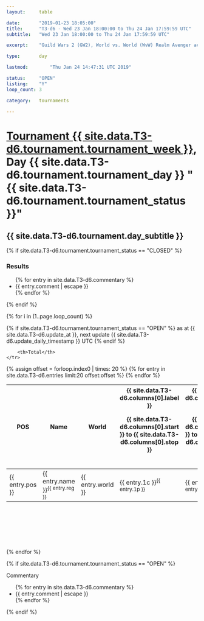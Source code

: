 ```yaml
---
layout: 	table

date: 		"2019-01-23 18:05:00"
title: 		"T3-d6 - Wed 23 Jan 18:00:00 to Thu 24 Jan 17:59:59 UTC"
subtitle: 	"Wed 23 Jan 18:00:00 to Thu 24 Jan 17:59:59 UTC"

excerpt:    "Guild Wars 2 (GW2), World vs. World (WvW) Realm Avenger achivement Tournament. \"Every Kill Counts\""

type:       day

lastmod: 		"Thu Jan 24 14:47:31 UTC 2019"

status:     "OPEN"
listing:    "Y"
loop_count: 3

category: 	tournaments

---
```

<div class="table_header">
    <h1><a href="{{ site.data.T3-d6.tournament.week_url }}">Tournament {{ site.data.T3-d6.tournament.tournament_week }}</a>, Day {{ site.data.T3-d6.tournament.tournament_day }} "{{ site.data.T3-d6.tournament.tournament_status }}"</h1>
    <h2>{{ site.data.T3-d6.tournament.day_subtitle }}</h2> 
</div>

{% if site.data.T3-d6.tournament.tournament_status == "CLOSED" %} 
<div class="commentary">
  <h3>Results</h3>
  <ul>
    {% for entry in site.data.T3-d6.commentary %}
    <li class="commentary_list">{{ entry.comment | escape }}</li>
    {% endfor %}
  </ul>
</div>
{% endif %}


{% for i in (1..page.loop_count) %}

{% if site.data.T3-d6.tournament.tournament_status == "OPEN" %} 
<span class="table_nextupdate">as at {{ site.data.T3-d6.update_at }}, next update {{ site.data.T3-d6.update_daily_timestamp }} UTC</span> 
{% endif %}

<table class="day_table">
  <colgroup>
    <col style="width:18px">
    <col style="width:55px">
    <col style="width:55px">
    <col style="width:12px">
    <col style="width:12px">
    <col style="width:12px">
    <col style="width:12px">
    <col style="width:12px">
    <col style="width:12px">
    <col style="width:12px">
    <col style="width:12px">
    <col style="width:12px">
    <col style="width:12px">
    <col style="width:12px">
    <col style="width:12px">
    <col style="width:12px">
    <col style="width:12px">
    <col style="width:12px">
    <col style="width:12px">
    <col style="width:12px">
    <col style="width:12px">
    <col style="width:12px">
    <col style="width:12px">
    <col style="width:12px">
    <col style="width:12px">
    <col style="width:12px">
    <col style="width:12px">
    <col style="width:18px">
  </colgroup>  
  <thead>
    <tr>
        <th>POS</th>
        <th class="AlignLeft">Name</th>
        <th class="AlignLeft">World</th>

<th><div class="label">{{ site.data.T3-d6.columns[0].label }}<p class="onhover">{{ site.data.T3-d6.columns[0].start }} to {{ site.data.T3-d6.columns[0].stop }}</p></div>​</th>
<th><div class="label">{{ site.data.T3-d6.columns[1].label }}<p class="onhover">{{ site.data.T3-d6.columns[1].start }} to {{ site.data.T3-d6.columns[1].stop }}</p></div>​</th>
<th><div class="label">{{ site.data.T3-d6.columns[2].label }}<p class="onhover">{{ site.data.T3-d6.columns[2].start }} to {{ site.data.T3-d6.columns[2].stop }}</p></div>​</th>
<th><div class="label">{{ site.data.T3-d6.columns[3].label }}<p class="onhover">{{ site.data.T3-d6.columns[3].start }} to {{ site.data.T3-d6.columns[3].stop }}</p></div>​</th>
<th><div class="label">{{ site.data.T3-d6.columns[4].label }}<p class="onhover">{{ site.data.T3-d6.columns[4].start }} to {{ site.data.T3-d6.columns[4].stop }}</p></div>​</th>
<th><div class="label">{{ site.data.T3-d6.columns[5].label }}<p class="onhover">{{ site.data.T3-d6.columns[5].start }} to {{ site.data.T3-d6.columns[5].stop }}</p></div>​</th>
<th><div class="label">{{ site.data.T3-d6.columns[6].label }}<p class="onhover">{{ site.data.T3-d6.columns[6].start }} to {{ site.data.T3-d6.columns[6].stop }}</p></div>​</th>
<th><div class="label">{{ site.data.T3-d6.columns[7].label }}<p class="onhover">{{ site.data.T3-d6.columns[7].start }} to {{ site.data.T3-d6.columns[7].stop }}</p></div>​</th>
<th><div class="label">{{ site.data.T3-d6.columns[8].label }}<p class="onhover">{{ site.data.T3-d6.columns[8].start }} to {{ site.data.T3-d6.columns[8].stop }}</p></div>​</th>
<th><div class="label">{{ site.data.T3-d6.columns[9].label }}<p class="onhover">{{ site.data.T3-d6.columns[9].start }} to {{ site.data.T3-d6.columns[9].stop }}</p></div>​</th>
<th><div class="label">{{ site.data.T3-d6.columns[10].label }}<p class="onhover">{{ site.data.T3-d6.columns[10].start }} to {{ site.data.T3-d6.columns[10].stop }}</p></div>​</th>

<th><div class="label">{{ site.data.T3-d6.columns[11].label }}<p class="onhover">{{ site.data.T3-d6.columns[11].start }} to {{ site.data.T3-d6.columns[11].stop }}</p></div>​</th>
<th><div class="label">{{ site.data.T3-d6.columns[12].label }}<p class="onhover">{{ site.data.T3-d6.columns[12].start }} to {{ site.data.T3-d6.columns[12].stop }}</p></div>​</th>
<th><div class="label">{{ site.data.T3-d6.columns[13].label }}<p class="onhover">{{ site.data.T3-d6.columns[13].start }} to {{ site.data.T3-d6.columns[13].stop }}</p></div>​</th>
<th><div class="label">{{ site.data.T3-d6.columns[14].label }}<p class="onhover">{{ site.data.T3-d6.columns[14].start }} to {{ site.data.T3-d6.columns[14].stop }}</p></div>​</th>
<th><div class="label">{{ site.data.T3-d6.columns[15].label }}<p class="onhover">{{ site.data.T3-d6.columns[15].start }} to {{ site.data.T3-d6.columns[15].stop }}</p></div>​</th>
<th><div class="label">{{ site.data.T3-d6.columns[16].label }}<p class="onhover">{{ site.data.T3-d6.columns[16].start }} to {{ site.data.T3-d6.columns[16].stop }}</p></div>​</th>
<th><div class="label">{{ site.data.T3-d6.columns[17].label }}<p class="onhover">{{ site.data.T3-d6.columns[17].start }} to {{ site.data.T3-d6.columns[17].stop }}</p></div>​</th>
<th><div class="label">{{ site.data.T3-d6.columns[18].label }}<p class="onhover">{{ site.data.T3-d6.columns[18].start }} to {{ site.data.T3-d6.columns[18].stop }}</p></div>​</th>
<th><div class="label">{{ site.data.T3-d6.columns[19].label }}<p class="onhover">{{ site.data.T3-d6.columns[19].start }} to {{ site.data.T3-d6.columns[19].stop }}</p></div>​</th>
<th><div class="label">{{ site.data.T3-d6.columns[20].label }}<p class="onhover">{{ site.data.T3-d6.columns[20].start }} to {{ site.data.T3-d6.columns[20].stop }}</p></div>​</th>

<th><div class="label">{{ site.data.T3-d6.columns[21].label }}<p class="onhover">{{ site.data.T3-d6.columns[21].start }} to {{ site.data.T3-d6.columns[21].stop }}</p></div>​</th>
<th><div class="label">{{ site.data.T3-d6.columns[22].label }}<p class="onhover">{{ site.data.T3-d6.columns[22].start }} to {{ site.data.T3-d6.columns[22].stop }}</p></div>​</th>
<th><div class="label">{{ site.data.T3-d6.columns[23].label }}<p class="onhover">{{ site.data.T3-d6.columns[23].start }} to {{ site.data.T3-d6.columns[23].stop }}</p></div>​</th>

        <th>Total</th>
    </tr>
  </thead>
  {% assign offset = forloop.index0 | times: 20 %}
<tbody>
{% for entry in site.data.T3-d6.entries limit:20 offset:offset %}
  <tr>
    <td class="pl{{ entry.pos }}">{{ entry.pos }}</td>
    <td class="AlignLeft">{{ entry.name }}<sup>{{ entry.reg }}</sup></td>
    <td class="AlignLeft">{{ entry.world }}</td>
    <td class="pl{{ entry.1p }}">{{ entry.1c }}<sup>{{ entry.1p }}</sup></td>
    <td class="pl{{ entry.2p }}">{{ entry.2c }}<sup>{{ entry.2p }}</sup></td>
    <td class="pl{{ entry.3p }}">{{ entry.3c }}<sup>{{ entry.3p }}</sup></td>
    <td class="pl{{ entry.4p }}">{{ entry.4c }}<sup>{{ entry.4p }}</sup></td>
    <td class="pl{{ entry.5p }}">{{ entry.5c }}<sup>{{ entry.5p }}</sup></td>
    <td class="pl{{ entry.6p }}">{{ entry.6c }}<sup>{{ entry.6p }}</sup></td>
    <td class="pl{{ entry.7p }}">{{ entry.7c }}<sup>{{ entry.7p }}</sup></td>
    <td class="pl{{ entry.8p }}">{{ entry.8c }}<sup>{{ entry.8p }}</sup></td>
    <td class="pl{{ entry.9p }}">{{ entry.9c }}<sup>{{ entry.9p }}</sup></td>
    <td class="pl{{ entry.10p }}">{{ entry.10c }}<sup>{{ entry.10p }}</sup></td>
    <td class="pl{{ entry.11p }}">{{ entry.11c }}<sup>{{ entry.11p }}</sup></td>
    <td class="pl{{ entry.12p }}">{{ entry.12c }}<sup>{{ entry.12p }}</sup></td>
    <td class="pl{{ entry.13p }}">{{ entry.13c }}<sup>{{ entry.13p }}</sup></td>
    <td class="pl{{ entry.14p }}">{{ entry.14c }}<sup>{{ entry.14p }}</sup></td>
    <td class="pl{{ entry.15p }}">{{ entry.15c }}<sup>{{ entry.15p }}</sup></td>
    <td class="pl{{ entry.16p }}">{{ entry.16c }}<sup>{{ entry.16p }}</sup></td>
    <td class="pl{{ entry.17p }}">{{ entry.17c }}<sup>{{ entry.17p }}</sup></td>
    <td class="pl{{ entry.18p }}">{{ entry.18c }}<sup>{{ entry.18p }}</sup></td>
    <td class="pl{{ entry.19p }}">{{ entry.19c }}<sup>{{ entry.19p }}</sup></td>
    <td class="pl{{ entry.20p }}">{{ entry.20c }}<sup>{{ entry.20p }}</sup></td>
    <td class="pl{{ entry.21p }}">{{ entry.21c }}<sup>{{ entry.21p }}</sup></td>
    <td class="pl{{ entry.22p }}">{{ entry.22c }}<sup>{{ entry.22p }}</sup></td>
    <td class="pl{{ entry.23p }}">{{ entry.23c }}<sup>{{ entry.23p }}</sup></td>
    <td class="pl{{ entry.24p }}">{{ entry.24c }}<sup>{{ entry.24p }}</sup></td>
    <td>{{ entry.total }}</td>
  </tr>
{% endfor %}  
</tbody>
</table>
<div class="leaderboard">
  <script async src="//pagead2.googlesyndication.com/pagead/js/adsbygoogle.js"></script>
  <!-- 728x90 -->
  <ins class="adsbygoogle"
       style="display:inline-block;width:728px;height:90px"
       data-ad-client="ca-pub-3274917281288240"
       data-ad-slot="3870538733"></ins>
  <script>
  (adsbygoogle = window.adsbygoogle || []).push({});
  </script>    
</div>
<br />
{% endfor %}

{% if site.data.T3-d6.tournament.tournament_status == "OPEN" %} 
<div class="commentary">
  <span class="commentary_title">Commentary</span>
  <ul>
    {% for entry in site.data.T3-d6.commentary %}
    <li class="commentary_list">{{ entry.comment | escape }}</li>
    {% endfor %}
  </ul>
</div>
{% endif %}



